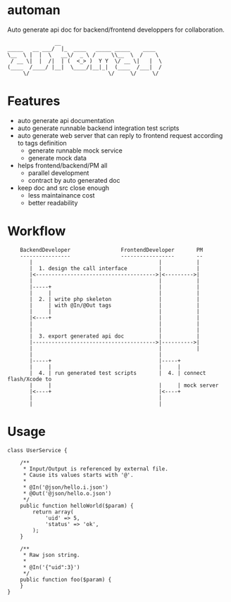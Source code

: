 automan
=======

Auto generate api doc for backend/frontend developpers for collaboration.
    
                   __                                
    _____   __ ___/  |_  ____   _____ _____    ____  
    \__  \ |  |  \   __\/  _ \ /     \\__  \  /    \ 
     / __ \|  |  /|  | (  <_> )  Y Y  \/ __ \|   |  \
    (____  /____/ |__|  \____/|__|_|  (____  /___|  /
         \/                         \/     \/     \/ 
    

Features
========

*   auto generate api documentation
*   auto generate runnable backend integration test scripts
*   auto generate web server that can reply to frontend request according to tags definition
    - generate runnable mock service
    - generate mock data
*   helps frontend/backend/PM all
    - parallel development
    - contract by auto generated doc
*   keep doc and src close enough
    - less maintainance cost
    - better readability


Workflow
========

        BackendDeveloper                FrontendDeveloper       PM
        ----------------                -----------------       --
           |                                        |           |
           |  1. design the call interface          |           |
           |<-------------------------------------->|<--------->|
           |                                        |           |
           |-----+                                  |           |
           |     |                                  |           |
           |  2. | write php skeleton               |           |
           |     | with @In/@Out tags               |           |
           |     |                                  |           |
           |<----+                                  |           |
           |                                        |           |
           |                                        |           |
           |  3. export generated api doc           |           |
           |--------------------------------------->|---------->|
           |                                        |           |
           |                                        |      
           |-----+                                  |-----+
           |     |                                  |     |
           |  4. | run generated test scripts       |  4. | connect flash/Xcode to      
           |     |                                  |     | mock server
           |<----+                                  |<----+   
           |                                        |        
           |                                        |       


Usage
=====

    class UserService {
    
        /**
         * Input/Output is referenced by external file.
         * Cause its values starts with '@'.
         *
         * @In('@json/hello.i.json')
         * @Out('@json/hello.o.json')
         */
        public function helloWorld($param) {
            return array(
                'uid' => 5,
                'status' => 'ok',
            );
        }
    
        /**
         * Raw json string.
         *
         * @In('{"uid":3}')
         */
        public function foo($param) {
        }
    }

